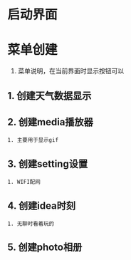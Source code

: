 # 启动界面





# 菜单创建
1.  菜单说明，在当前界面时显示按钮可以

## 1. 创建天气数据显示

## 2. 创建media播放器
    1. 主要用于显示gif

## 3. 创建setting设置
    1. WIFI配网

## 4. 创建idea时刻
    1. 无聊时看着玩的

## 5. 创建photo相册